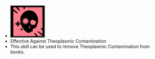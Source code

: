 - ![image.png](../assets/image_1701767035658_0.png)
- Effective Against Theoplasmic Contamination
- This skill can be used to remove Theoplasmic Contamination from books.